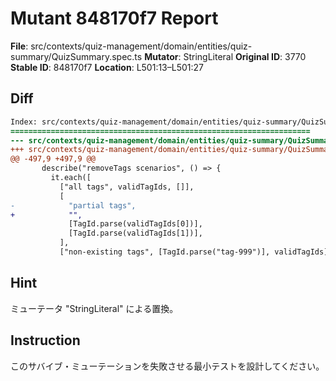 # Mutant 848170f7 Report

**File**: src/contexts/quiz-management/domain/entities/quiz-summary/QuizSummary.spec.ts
**Mutator**: StringLiteral
**Original ID**: 3770
**Stable ID**: 848170f7
**Location**: L501:13–L501:27

## Diff

```diff
Index: src/contexts/quiz-management/domain/entities/quiz-summary/QuizSummary.spec.ts
===================================================================
--- src/contexts/quiz-management/domain/entities/quiz-summary/QuizSummary.spec.ts	original
+++ src/contexts/quiz-management/domain/entities/quiz-summary/QuizSummary.spec.ts	mutated #3770
@@ -497,9 +497,9 @@
       describe("removeTags scenarios", () => {
         it.each([
           ["all tags", validTagIds, []],
           [
-            "partial tags",
+            "",
             [TagId.parse(validTagIds[0])],
             [TagId.parse(validTagIds[1])],
           ],
           ["non-existing tags", [TagId.parse("tag-999")], validTagIds],
```

## Hint

ミューテータ "StringLiteral" による置換。

## Instruction

このサバイブ・ミューテーションを失敗させる最小テストを設計してください。
